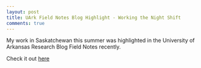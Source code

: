 ```yaml
---
layout: post
title: UArk Field Notes Blog Highlight - Working the Night Shift
comments: true
---
```


My work in Saskatchewan this summer was highlighted in the University of Arkansas Research Blog Field Notes recently.

Check it out [here](http://researchfrontiers.uark.edu/2015/headline-here/)
